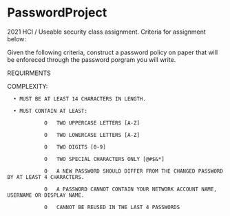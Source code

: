 # PasswordProject
2021 HCI / Useable security class assignment. Criteria for assignment below:

Given the following criteria, construct a password policy on paper that will be enforeced through the password porgram you will write. 


REQUIRMENTS

COMPLEXITY:
  
      •	MUST BE AT LEAST 14 CHARACTERS IN LENGTH.
  
      •	MUST CONTAIN AT LEAST:
  
                O	TWO UPPERCASE LETTERS [A-Z]
  
                O	TWO LOWERCASE LETTERS [A-Z]
  
                O	TWO DIGITS [0-9]
  
                O	TWO SPECIAL CHARACTERS ONLY [@#$&*]
  
                O	A NEW PASSWORD SHOULD DIFFER FROM THE CHANGED PASSWORD BY AT LEAST 4 CHARACTERS.
  
                O	A PASSWORD CANNOT CONTAIN YOUR NETWORK ACCOUNT NAME, USERNAME OR DISPLAY NAME.
  
                O	CANNOT BE REUSED IN THE LAST 4 PASSWORDS
